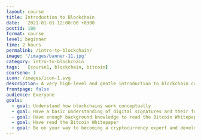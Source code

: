 ```yaml
---
layout: course
title: Introduction to Blockchain
date:   2021-01-01 12:00:00 +0300
postid: 100
format: course
level: beginner
time: 2 hours
permalink: /intro-to-blockchain/
image: '/images/banner-11.jpg'
category: intro-to-blockchain
tags:   [course1, blockchain, bitcoin]
courseno: 1
icon: /images/icon-1.svg
description: A very high-level and gentle introduction to blockchain concepts. This course gives you the tools you need to be able to read and understand the Bitcoin whitepaper.
frontpage: false
audience: Everyone
goals:
  - goal: Understand how blockchains work conceptually
  - goal: Have a basic understanding of digital signatures and their function
  - goal: Have enough background knowledge to read the Bitcoin Whitepaper
  - goal: Have read the Bitcoin Whitepaper
  - goal: Be on your way to becoming a cryptocurrency expert and developer
---
```

